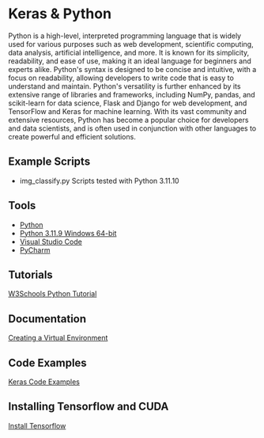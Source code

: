 # Keras & Python

Python is a high-level, interpreted programming language that is widely used for various purposes such as web development, scientific computing, data analysis, artificial intelligence, and more. It is known for its simplicity, readability, and ease of use, making it an ideal language for beginners and experts alike. Python's syntax is designed to be concise and intuitive, with a focus on readability, allowing developers to write code that is easy to understand and maintain. Python's versatility is further enhanced by its extensive range of libraries and frameworks, including NumPy, pandas, and scikit-learn for data science, Flask and Django for web development, and TensorFlow and Keras for machine learning. With its vast community and extensive resources, Python has become a popular choice for developers and data scientists, and is often used in conjunction with other languages to create powerful and efficient solutions.


## Example Scripts
- img_classify.py
Scripts tested with Python 3.11.10

## Tools
- [Python](https://www.python.org/) 
- [Python 3.11.9 Windows 64-bit](https://www.python.org/ftp/python/3.11.9/python-3.11.9-amd64.exe)
- [Visual Studio Code](https://code.visualstudio.com/)
- [PyCharm](https://www.jetbrains.com/pycharm/)

## Tutorials
[W3Schools Python Tutorial](https://www.w3schools.com/python/)

## Documentation
[Creating a Virtual Environment](https://docs.python.org/3/library/venv.html)

## Code Examples
[Keras Code Examples](https://keras.io/examples/)

## Installing Tensorflow and CUDA
[Install Tensorflow](https://www.tensorflow.org/install)


